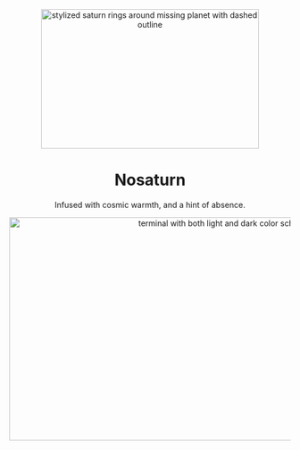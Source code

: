 <div align=center>
  <img height=250 width=390 alt='stylized saturn rings around missing planet with dashed outline' src=https://github.com/user-attachments/assets/26344199-cd37-4560-b43d-c12b280c6073>
  <h1>Nosaturn</h1>
  <p>Infused with cosmic warmth, and a hint of absence.</p>
  <img height=400 width=753 alt='terminal with both light and dark color scheme' src=https://github.com/user-attachments/assets/db1f5c3d-9829-427b-818f-13e7bdc75a6f>
</div>
